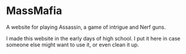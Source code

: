 MassMafia
=========

A website for playing Assassin, a game of intrigue and Nerf guns.

I made this website in the early days of high school. I put it here in case someone else might want to use it, or even clean it up.
